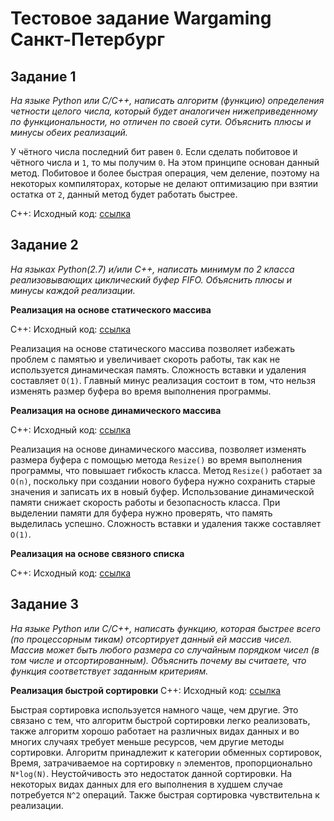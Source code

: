 # Тестовое задание Wargaming Санкт-Петербург
## Задание 1
*На языке Python или С/С++, написать алгоритм (функцию) определения четности целого числа, который будет аналогичен нижеприведенному по функциональности, но отличен по своей сути. Объяснить плюсы и минусы обеих реализаций.*

У чётного числа последний бит равен `0`. Если сделать побитовое `И` чётного числа и `1`, то мы получим `0`. На этом принципе основан данный метод.
Побитовое `И` более быстрая операция, чем деление, поэтому на некоторых компиляторах, которые не делают оптимизацию при взятии остатка от `2`, данный метод будет работать быстрее.

С++: Исходный код: [ссылка](https://github.com/mamkad/wargaming_tasks/blob/main/wargaming/wargaming/IsEven.h)

## Задание 2
*На языках Python(2.7) и/или С++, написать минимум по 2 класса реализовывающих циклический буфер FIFO. Объяснить плюсы и минусы каждой реализации.*

**Реализация на основе статического массива**

С++: Исходный код: [ссылка](https://github.com/mamkad/wargaming_tasks/blob/main/wargaming/wargaming/sRbuffer.h)

Реализация на основе статического массива позволяет избежать проблем с памятью и увеличивает скороть работы, так как не используется динамическая память. Сложность вставки и удаления составляет `O(1)`. Главный минус реализация состоит в том, что нельзя изменять размер буфера во время выполнения программы.

**Реализация на основе динамического массива**

С++: Исходный код: [ссылка](https://github.com/mamkad/wargaming_tasks/blob/main/wargaming/wargaming/dRBuffer.h)

Реализация на основе динамического массива, позволяет изменять размера буфера с помощью метода `Resize()` во время выполнения программы, что повышает гибкость класса. Метод `Resize()` работает за `O(n)`, поскольку при создании нового буфера нужно сохранить старые значения и записать их в новый буфер. Использование динамической памяти снижает скорость работы и безопасность класса. При выделении памяти для буфера нужно проверять, что память выделилась успешно. Сложность вставки и удаления также составляет `O(1)`.

**Реализация на основе связного списка**

С++: Исходный код: [ссылка](https://github.com/mamkad/wargaming_tasks/blob/main/wargaming/wargaming/ldRBuff.h)

## Задание 3
*На языке Python или С/С++, написать функцию, которая быстрее всего (по процессорным тикам) отсортирует данный ей массив чисел.
Массив может быть любого размера со случайным порядком чисел (в том числе и отсортированным).
Объяснить почему вы считаете, что функция соответствует заданным критериям.*

**Реализация быстрой сортировки**
С++: Исходный код: [ссылка](https://github.com/mamkad/wargaming_tasks/blob/main/wargaming/wargaming/Sort.h)

Быстрая сортировка используется намного чаще, чем другие. Это связано с тем, что алгоритм быстрой сортировки легко реализовать, также алгоритм хорошо работает на различных видах данных и во многих случаях требует меньше ресурсов, чем другие методы сортировки. Алгоритм принадлежит к категории обменных сортировок, Время, затрачиваемое на сортировку `n` элементов, пропорционально `N*log(N)`. Неустойчивость это недостаток данной сортировки. На некоторых видах данных для его выполнения в худшем случае потребуется `N^2` операций.
Также быстрая сортировка чувствительна к реализации.
